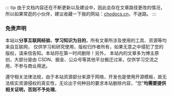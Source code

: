 ::: tip
由于文档内容还在不断更新以及建设中，因此会存在文章路径更改的情况，所以如果常逛的小伙伴，建议收藏一下我的网站：[chodocs.cn](https://chodocs.cn/)，不迷路。
:::

### 免责声明

本站以**分享互联网经验、学习知识为目的**，所有文章所涉及使用的工具、资源等均来自互联网， 仅供学习和研究使用，版权归作者所有，如果无意之中侵犯了您的版权，请来信告知。本站将在第一时间删除！另外， 本站内的文章多为博主原创，大部分是由 CSDN、掘金、公众号等其他平台搬迁过来，仅供学习交流之用，不参与商业用途。

遵守相关法律法规，由于本站资源部分来源于网络，开发也是使用开源模板，故无法核实资源侵权的真实性，无论出于何种目的要求本站删除内容，“您”**均需要提供相关证明，否则不予处理**。